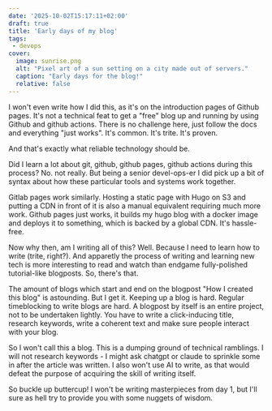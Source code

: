 ```yaml
---
date: '2025-10-02T15:17:11+02:00'
draft: true
title: 'Early days of my blog'
tags:
 - devops
cover:
  image: sunrise.png
  alt: "Pixel art of a sun setting on a city made out of servers."
  caption: "Early days for the blog!"
  relative: false
---
```


I won't even write how I did this, as it's on the introduction pages of Github pages. It's not a technical feat to get a "free" blog up and running by using Github and github actions. There is no challenge here, just follow the docs and everything "just works". It's common. It's trite. It's proven.

And that's exactly what reliable technology should be.

Did I learn a lot about git, github, github pages, github actions during this process? No. not really. But being a senior devel-ops-er I did pick up a bit of syntax about how these particular tools and systems work together.

Gitlab pages work similarly. Hosting a static page with Hugo on S3 and putting a CDN in front of it is also a manual equivalent requiring much more work. Github pages just works, it builds my hugo blog with a docker image and deploys it to something, which is backed by a global CDN. It's hassle-free.

Now why then, am I writing all of this? Well. Because I need to learn how to write (trite, right?). And apparetly the process of writing and learning new tech is more interesting to read and watch than endgame fully-polished tutorial-like blogposts. So, there's that.

The amount of blogs which start and end on the blogpost "How I created this blog" is astounding. But I get it. Keeping up a blog is hard. Regular timeblocking to write blogs are hard. A blogpost by itself is an entire project, not to be undertaken lightly. You have to write a click-inducing title, research keywords, write a coherent text and make sure people interact with your blog.

So I won't call this a blog. This is a dumping ground of technical ramblings. I will not research keywords - I might ask chatgpt or claude to sprinkle some in after the article was written. I also won't use AI to write, as that would defeat the purpose of acquiring the skill of writing itself.

So buckle up buttercup! I won't be writing masterpieces from day 1, but I'll sure as hell try to provide you with some nuggets of wisdom.

